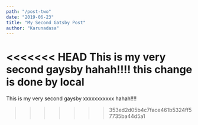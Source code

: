 ```yaml
---
path: "/post-two"
date: "2019-06-23"
title: "My Second Gatsby Post"
author: "Karunadasa"
---
```


<<<<<<< HEAD
This is my very second gaysby hahah!!!!
this change is done by local
=======
This is my very second gaysby xxxxxxxxxxx hahah!!!!
>>>>>>> 353ed2d05b4c7face461b5324ff57735ba44d5a1
